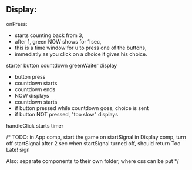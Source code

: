 ## Display:

onPress:

-   starts counting back from 3,
-   after 1, green NOW shows for 1 sec,
-   this is a time window for u to press one of the buttons,
-   immediatly as you click on a choice it gives his choice.

starter button
countdown
greenWaiter
display

-   button press
-   countdown starts
-   countdown ends
-   NOW displays
-   countdown starts
-   if button pressed while countdown goes, choice is sent
-   if button NOT pressed, "too slow" displays

handleClick
    starts timer


/* 
TODO:
  in App comp, start the game on startSignal
  in Display comp, turn off startSignal after 2 sec
  when startSignal turned off, should return Too Late! sign

  Also: separate components to their own folder, where css can be put
*/